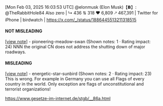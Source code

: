[Mon Feb 03, 2025 16:03:53 UTC] @elonmusk (Elon Musk)【𝗕】: @TheRabbitHole84 Also zero | ↳ 436 ⇅ 318 ♥ 6,809 🡕 467,391 | Twitter for iPhone | birdwatch | https://x.com/_/status/1886445513211318515

#### NOT MISLEADING

[[view note]](https://x.com/i/birdwatch/n/1886456260972962092) - pioneering-meadow-swan (Shown notes: 1 · Rating impact: 24)
NNN the original CN does not address the shutting down of major roadways. 

#### MISLEADING

[[view note]](https://x.com/i/birdwatch/n/1886447772339224935) - energetic-star-sunbird (Shown notes: 2 · Rating impact: 23)
This is wrong.
For example in Germany you can use all Flags of every country in the world. Only exception are flags of unconstitutional and terrorist organizations!

https://www.gesetze-im-internet.de/stgb/__86a.html
